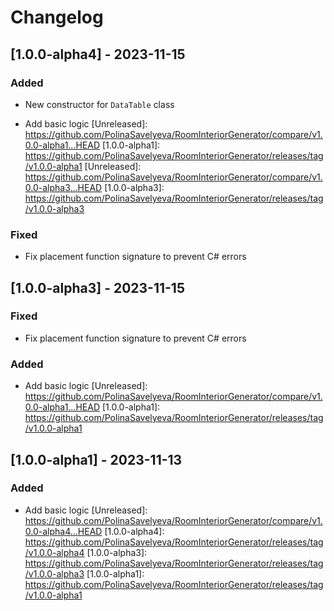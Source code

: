 # Changelog

## [1.0.0-alpha4] - 2023-11-15

### Added
- New constructor for `DataTable` class

- Add basic logic
[Unreleased]: https://github.com/PolinaSavelyeva/RoomInteriorGenerator/compare/v1.0.0-alpha1...HEAD
[1.0.0-alpha1]: https://github.com/PolinaSavelyeva/RoomInteriorGenerator/releases/tag/v1.0.0-alpha1
[Unreleased]: https://github.com/PolinaSavelyeva/RoomInteriorGenerator/compare/v1.0.0-alpha3...HEAD
[1.0.0-alpha3]: https://github.com/PolinaSavelyeva/RoomInteriorGenerator/releases/tag/v1.0.0-alpha3

### Fixed
- Fix placement function signature to prevent C# errors

## [1.0.0-alpha3] - 2023-11-15

### Fixed
- Fix placement function signature to prevent C# errors

### Added
- Add basic logic
[Unreleased]: https://github.com/PolinaSavelyeva/RoomInteriorGenerator/compare/v1.0.0-alpha1...HEAD
[1.0.0-alpha1]: https://github.com/PolinaSavelyeva/RoomInteriorGenerator/releases/tag/v1.0.0-alpha1

## [1.0.0-alpha1] - 2023-11-13

### Added
- Add basic logic
[Unreleased]: https://github.com/PolinaSavelyeva/RoomInteriorGenerator/compare/v1.0.0-alpha4...HEAD
[1.0.0-alpha4]: https://github.com/PolinaSavelyeva/RoomInteriorGenerator/releases/tag/v1.0.0-alpha4
[1.0.0-alpha3]: https://github.com/PolinaSavelyeva/RoomInteriorGenerator/releases/tag/v1.0.0-alpha3
[1.0.0-alpha1]: https://github.com/PolinaSavelyeva/RoomInteriorGenerator/releases/tag/v1.0.0-alpha1
